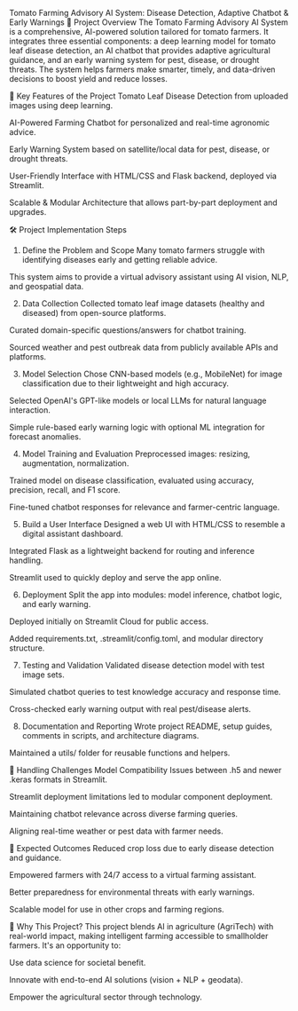 Tomato Farming Advisory AI System: Disease Detection, Adaptive Chatbot & Early Warnings
🌱 Project Overview
The Tomato Farming Advisory AI System is a comprehensive, AI-powered solution tailored for tomato farmers. It integrates three essential components: a deep learning model for tomato leaf disease detection, an AI chatbot that provides adaptive agricultural guidance, and an early warning system for pest, disease, or drought threats. The system helps farmers make smarter, timely, and data-driven decisions to boost yield and reduce losses.

🚀 Key Features of the Project
Tomato Leaf Disease Detection from uploaded images using deep learning.

AI-Powered Farming Chatbot for personalized and real-time agronomic advice.

Early Warning System based on satellite/local data for pest, disease, or drought threats.

User-Friendly Interface with HTML/CSS and Flask backend, deployed via Streamlit.

Scalable & Modular Architecture that allows part-by-part deployment and upgrades.

🛠️ Project Implementation Steps
1. Define the Problem and Scope
Many tomato farmers struggle with identifying diseases early and getting reliable advice.

This system aims to provide a virtual advisory assistant using AI vision, NLP, and geospatial data.

2. Data Collection
Collected tomato leaf image datasets (healthy and diseased) from open-source platforms.

Curated domain-specific questions/answers for chatbot training.

Sourced weather and pest outbreak data from publicly available APIs and platforms.

3. Model Selection
Chose CNN-based models (e.g., MobileNet) for image classification due to their lightweight and high accuracy.

Selected OpenAI's GPT-like models or local LLMs for natural language interaction.

Simple rule-based early warning logic with optional ML integration for forecast anomalies.

4. Model Training and Evaluation
Preprocessed images: resizing, augmentation, normalization.

Trained model on disease classification, evaluated using accuracy, precision, recall, and F1 score.

Fine-tuned chatbot responses for relevance and farmer-centric language.

5. Build a User Interface
Designed a web UI with HTML/CSS to resemble a digital assistant dashboard.

Integrated Flask as a lightweight backend for routing and inference handling.

Streamlit used to quickly deploy and serve the app online.

6. Deployment
Split the app into modules: model inference, chatbot logic, and early warning.

Deployed initially on Streamlit Cloud for public access.

Added requirements.txt, .streamlit/config.toml, and modular directory structure.

7. Testing and Validation
Validated disease detection model with test image sets.

Simulated chatbot queries to test knowledge accuracy and response time.

Cross-checked early warning output with real pest/disease alerts.

8. Documentation and Reporting
Wrote project README, setup guides, comments in scripts, and architecture diagrams.

Maintained a utils/ folder for reusable functions and helpers.

🧩 Handling Challenges
Model Compatibility Issues between .h5 and newer .keras formats in Streamlit.

Streamlit deployment limitations led to modular component deployment.

Maintaining chatbot relevance across diverse farming queries.

Aligning real-time weather or pest data with farmer needs.

🎯 Expected Outcomes
Reduced crop loss due to early disease detection and guidance.

Empowered farmers with 24/7 access to a virtual farming assistant.

Better preparedness for environmental threats with early warnings.

Scalable model for use in other crops and farming regions.

🤔 Why This Project?
This project blends AI in agriculture (AgriTech) with real-world impact, making intelligent farming accessible to smallholder farmers. It's an opportunity to:

Use data science for societal benefit.

Innovate with end-to-end AI solutions (vision + NLP + geodata).

Empower the agricultural sector through technology.


